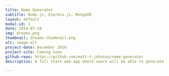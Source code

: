 ```yaml
---
title: Name Generator
subtitle: Node.js, Express.js, MongoDB
layout: default
modal-id: 1
date: 2014-07-18
img: dreams.png
thumbnail: dreams-thumbnail.png
alt: image-alt
project-date: December 2016
project-site: Coming Soon
github-repo: https://github.com/matt-t-johnson/name-generator
description: A full stack web app where users will be able to generate names for fictional characters, places, organizations, etc. and store them in saved projects. Its target audience includes authors, screen-writers, game developers, and RPG players. View on "<a href="https://github.com/matt-t-johnson/name-generator" target="_blank">Github</a>."

---
```

